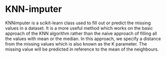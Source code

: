 # KNN-imputer
KNNimputer is a scikit-learn class used to fill out or predict the missing values in a dataset. It is a more useful method which works on the basic approach of the KNN algorithm rather than the naive approach of filling all the values with mean or the median. In this approach, we specify a distance from the missing values which is also known as the K parameter. The missing value will be predicted in reference to the mean of the neighbours.
